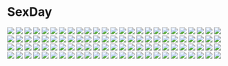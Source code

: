 # SexDay
![](https://konachan.com/jpeg/71407e345e0dbc3f773aff1d3e329bcf/Konachan.com%20-%2025275%20close%20green_eyes%20haruno_sakura%20naruto%20pink_hair.jpg)
![](https://konachan.com/image/df1447487da273feb905ee111ad944e4/Konachan.com%20-%20245232%202girls%20braids%20brown_eyes%20brown_hair%20dress%20green_eyes%20morifumi%20original%20short_hair.jpg)
![](https://konachan.com/image/cb8b71fb6c7bdcff3f8d93cb4213f24d/Konachan.com%20-%20116180%20animal_ears%20brown_hair%20car%20foxgirl%20game_cg%20long_hair%20male%20miyama_kon%20otomimi_infinity%20sagawa_yamato%20tail%20yasaka_minato.jpg)
![](https://konachan.com/image/2376afa0e37bf41c3fb6c8ea2e731e5b/Konachan.com%20-%2055296%20bikini%20blue_eyes%20blush%20breasts%20cleavage%20green_hair%20group%20hat%20mintao%20pink_eyes%20pink_hair%20red_hair%20short_hair%20swimsuit%20topless%20twintails%20water.jpg)
![](https://konachan.com/image/56564ccd9fa7a97f0d4af5e2edfc1824/Konachan.com%20-%2099116%20akatsuki_no_goei%20close%20game_cg%20nikaidoh_aya%20red_hair%20school_uniform%20syangrila%20tomose_shunsaku.jpg)
![](https://konachan.com/image/8faccf6c55c9fbcdbc734a4930e869ef/Konachan.com%20-%2097909%20eucliwood_hellscythe%20kore_wa_zombie_desu_ka%3F%20maelstrom%20megami%20panties%20scan%20school_uniform%20striped_panties%20tagashira_shinobu%20underwear.jpg)
![](https://konachan.com/image/dd17faff3cfa10450da7576d5d7b89ea/Konachan.com%20-%20157595%20blonde_hair%20elbow_gloves%20flandre_scarlet%20gloves%20hong_meiling%20izayoi_sakuya%20maid%20red_eyes%20remilia_scarlet%20touhou%20vampire%20yoshino_ryou.jpg)
![](https://konachan.com/jpeg/56ffc8e2f90f64b3a34f2de74ad56754/Konachan.com%20-%2026037%20aida_kaori%20azumanga_daioh%20blush%20mihama_chiyo%20sakaki%20vector.jpg)
![](https://konachan.com/image/5926cb6270267aabb7ff156a94c99ee4/Konachan.com%20-%20267523%20blush%20braids%20dress%20gloves%20group%20hat%20headband%20kneehighs%20long_hair%20original%20pink_hair%20police%20ponytail%20skirt%20sport%20stockings%20tennis%20underboob%20v-mag%20white.jpg)
![](https://konachan.com/jpeg/fe3156f57f0af9ac847f02f5a3affd1f/Konachan.com%20-%20219997%20breast_hold%20breasts%20chloe_audiard%20fingering%20game_cg%20kokusan_moyashi%20masturbation%20nipples%20no_bra%20panties%20tou_no_shita_no_exercitus%20underwear.jpg)
![](https://konachan.com/image/f7a42048223f4da2a21f13ea8513ed31/Konachan.com%20-%2082254%20blazblue%20blonde_hair%20garter_belt%20jpeg_artifacts%20long_hair%20rachel_alucard%20red_eyes%20ribbons%20twintails.jpg)
![](https://konachan.com/jpeg/0f776812726395766a85027380f4cade/Konachan.com%20-%20165575%20ai_%28aria%29%20animal%20aria%20bird%20blue_eyes%20blue_hair%20blush%20brown_eyes%20brown_hair%20dark_skin%20dress%20flowers%20green_eyes%20green_hair%20hat%20nigiriushi%20pink_hair.jpg)
![](https://konachan.com/image/4cf6ec8b18fd0ac2a589c0a91ee79f8a/Konachan.com%20-%2025139%20beach%20bikini%20bleach%20breasts%20cleavage%20dark_skin%20food%20fruit%20group%20inoue_orihime%20ise_nanao%20kotetsu_isane%20soifon%20summer%20swimsuit%20tattoo%20water%20watermelon.jpg)
![](https://konachan.com/image/82e3ab82bc0f238ab3f3226e7f3c86ae/Konachan.com%20-%20154905%20blonde_hair%20dress%20flowers%20fukunaga_kazuhiro%20jpeg_artifacts%20long_hair%20purple_eyes%20touhou%20yakumo_yukari.jpg)
![](https://konachan.com/image/f6c21149e6ae4f235c5157e13a0d2598/Konachan.com%20-%2014700%20neon_genesis_evangelion%20white.jpg)
![](https://konachan.com/jpeg/a37e8b311d61feb1932a1d48a239bfcf/Konachan.com%20-%20241447%20aqua_eyes%20blonde_hair%20boots%20brown_hair%20clouds%20gloves%20group%20kantoku%20male%20military%20scan%20short_hair%20sky%20tanya_degurechaff%20uniform%20youjo_senki.jpg)
![](https://konachan.com/image/f432458c5afa76d04cc7ae855b77edd7/Konachan.com%20-%20226686%20aliasing%20brown_hair%20chinese_clothes%20fan%20food%20green_eyes%20headdress%20kurosawa_ruby%20red_hair%20short_hair%20twintails%20umbrella%20xiaosan_ye%20yellow_eyes.jpg)
![](https://konachan.com/image/ceccba039b3dad0efb7fcc24b6239099/Konachan.com%20-%20299880%20aliasing%20ash_arms%20bow%20cameltoe%20drink%20flat_chest%20food%20garter_belt%20gray_hair%20headband%20ice_cream%20loli%20shunmin_ibiki%20snow%20stockings%20twintails.jpg)
![](https://konachan.com/jpeg/74980b7742d3f0883345956a7c2b1b65/Konachan.com%20-%20143052%20acchi_kocchi%20animal_ears%20bell%20black%20catgirl%20hoodie%20miniwa_tsumiki%20purple_eyes%20purple_hair%20vector.jpg)
![](https://konachan.com/image/bb3e5220c14080669ba2cd25c926bd03/Konachan.com%20-%2015247%20cowboy_bebop%20edward_wong_hau_pepelu_tivrusky_iv%20faye_valentine%20jet_black%20male%20monochrome%20spike_spiegel.jpg)
![](https://konachan.com/image/18c916700f7a745c34b0b410e7ae6fc6/Konachan.com%20-%20233828%20black_eyes%20black_hair%20brown_eyes%20brown_hair%20japanese_clothes%20kimono%20long_hair%20male%20mitsuishi_itoshi%20original%20short_hair%20tears.jpg)
![](https://konachan.com/jpeg/5fb6806f15e460773a7bcd2d9b643be9/Konachan.com%20-%2090534%20aliasing%20animal_ears%20collar%20flowers%20food%20foxgirl%20japanese_clothes%20original%20poco%20red_eyes%20tail%20third-party_edit%20white_hair.jpg)
![](https://konachan.com/jpeg/3f63d5b5486339d214050d9d5a79dd41/Konachan.com%20-%20229562%20animal_ears%20blue_hair%20boots%20chain%20ferri_%28granblue_fantasy%29%20gloves%20granblue_fantasy%20long_hair%20mku%20no_bra%20rope%20sideboob%20thighhighs%20weapon%20yellow_eyes.jpg)
![](https://konachan.com/image/ba67ea9760f6bdf3af587cba8df22d7f/Konachan.com%20-%20135680%20breasts%20censored%20cum%20gray_hair%20idolmaster%20kanzaki_ranko%20namago%20nipples%20no_bra%20nopan%20pussy%20red_eyes%20spread_pussy%20tagme%20thighhighs.jpg)
![](https://konachan.com/jpeg/0743a99841056235d0ae80c0f62b4ee9/Konachan.com%20-%20168619%20bed%20blush%20breasts%20censored%20cum%20eyepatch%20game_cg%20long_hair%20miyasu_sanae%20nipples%20nude%20oosaki_shinya%20penis%20pussy%20sex%20spread_legs%20wet%20yellow_eyes.jpg)
![](https://konachan.com/image/a8a110f8ec4b62c02eae58eb2e356dc0/Konachan.com%20-%2060729%20as109%20hatsune_miku%20vocaloid.jpg)
![](https://konachan.com/jpeg/2f69ac79f553c5e79ef251ed8ad53696/Konachan.com%20-%20202330%20apron%20blonde_hair%20blue_eyes%20breasts%20cleavage%20erect_nipples%20ikkitousen%20long_hair%20naked_apron%20sonsaku_hakufu%20third-party_edit%20white.jpg)
![](https://konachan.com/jpeg/5aacc3966a6e98fe7c6f32d3b5e8a543/Konachan.com%20-%20123621%20bicolored_eyes%20blonde_hair%20boku_wa_tomodachi_ga_sukunai%20glasses%20hasegawa_kobato%20shiguma_rika%20shikinyan%20takayama_maria%20twintails%20white.jpg)
![](https://konachan.com/jpeg/dd92b2b9c9e7179fcbe9de8c58a69df5/Konachan.com%20-%20216433%20animal%20bat%20blood%20blue_hair%20dress%20fang%20homo_1121%20red_eyes%20remilia_scarlet%20short_hair%20summer_dress%20third-party_edit%20touhou%20vampire%20white.jpg)
![](https://konachan.com/image/a8399fba04ab3db1a71a73f581c9f0c1/Konachan.com%20-%20288224%20akchu%20bed%20bikini%20blush%20breasts%20cameltoe%20choker%20erect_nipples%20gray_hair%20long_hair%20navel%20original%20pussy%20red_eyes%20see_through%20swimsuit%20thighhighs.jpg)
![](https://konachan.com/jpeg/17539d3da32df18cf0c9d33f2904b13e/Konachan.com%20-%20197445%20blue_eyes%20breasts%20dressing%20game_cg%20headband%20kobuichi%20long_hair%20navel%20open_shirt%20panties%20sanoba_witch%20shiiba_tsumugi%20underwear%20yuzusoft.jpg)
![](https://konachan.com/image/bd8b7d7955c10742b7a95241f7cc89f4/Konachan.com%20-%20273322%20aqua_eyes%20ass%20blush%20brown_hair%20long_hair%20original%20school_swimsuit%20spread_legs%20swimsuit%20tagme_%28artist%29%20tears%20twintails%20wet.jpg)
![](https://konachan.com/image/82a06287377b81f8e532b0adb8acb5e8/Konachan.com%20-%20184245%20anthropomorphism%20kantai_collection%20long_hair%20navel%20nye%20red_eyes%20southern_ocean_war_hime%20topless%20twintails%20white_hair.jpg)
![](https://konachan.com/jpeg/e6dc9c2c0d0b8b22c85a3701bd25bc52/Konachan.com%20-%20149150%20black_hair%20chuning_lover%20game_cg%20koso%20kurosu_kanade%20sugar_house.jpg)
![](https://konachan.com/jpeg/179b49271073ddad00bc1e0828c64559/Konachan.com%20-%20301959%20animal_ears%20ass%20bell%20breasts%20brown_eyes%20brown_hair%20catgirl%20cleavage%20fang%20heart%20karory%20long_hair%20original%20ribbons%20scan%20tail%20thighhighs.jpg)
![](https://konachan.com/image/5d89b6dc6589f55e015e7bad8dc09403/Konachan.com%20-%20231183%20armor%20blonde_hair%20boots%20braids%20breasts%20cleavage%20fate_extra%20fate_grand_order%20fate_%28series%29%20green_eyes%20mahousho%20panties%20sword%20underwear%20upskirt%20weapon.jpg)
![](https://konachan.com/jpeg/ce3d481dec8cca1835d74372fa979df7/Konachan.com%20-%2074980%20close%20todoroki_yachiyo%20working%21%21.jpg)
![](https://konachan.com/image/ce1b5ca4808c0c9d966de933f2514a10/Konachan.com%20-%2014517%20red_ninja%20white.jpg)
![](https://konachan.com/jpeg/2d615091b04ed4f62a3ee15f489ea405/Konachan.com%20-%20253128%202girls%2054hao%20braids%20dress%20hinata_%2854hao%29%20loli%20long_hair%20original%20purple_eyes%20purple_hair%20tree%20tsukikage_%2854hao%29%20twins%20twintails%20white_hair.jpg)
![](https://konachan.com/jpeg/dc834096f28687ad7268f44c4cb90a00/Konachan.com%20-%20295449%20black_hair%20building%20city%20clouds%20mocha_%28cotton%29%20original%20scenic%20school_uniform%20short_hair%20signed%20sky%20stars%20sunset.jpg)
![](https://konachan.com/image/5c2881b073b9ecb88af2487dc19efa0e/Konachan.com%20-%206256%20bandage%20blood%20shakugan_no_shana%20shana%20sword%20weapon.jpg)
![](https://konachan.com/jpeg/9aafd21b0356689d7e5a588a7aa532d6/Konachan.com%20-%20178679%20blue_eyes%20bra%20game_cg%20glace%20ichinose_himeno%20koishiki_manual%20long_hair%20navel%20orange_hair%20saeki_nao%20skirt%20underwear.jpg)
![](https://konachan.com/image/04b11676f69c5017118068d2b9d1fd6d/Konachan.com%20-%2075902%20blue_hair%20hatsune_miku%20nude%20tears%20twintails%20vocaloid.jpg)
![](https://konachan.com/image/3462b51cd9f0e4af5e377f635dc925df/Konachan.com%20-%2034879%20artoria_pendragon_%28all%29%20fate_%28series%29%20fate_stay_night%20saber.jpg)
![](https://konachan.com/image/93ab80e93608ab2634d61d58c8bab5d1/Konachan.com%20-%20164804%20blue_eyes%20blue_hair%20breasts%20cleavage%20dress%20original%20pandaraion_%28kanikani2950%29%20panties%20thighhighs%20underwear.jpg)
![](https://konachan.com/image/5ef75b47f9b8d43e11a30d3c72b0b1cc/Konachan.com%20-%20142226%20carol%20chuuou_higashiguchi%20guilty_crown%20guilty_crown_lost_christmas%20scrooge.jpg)
![](https://konachan.com/image/dad44dd82005477029ab630080807626/Konachan.com%20-%2014695%20neon_genesis_evangelion.jpg)
![](https://konachan.com/jpeg/08488e27fa1b1d34a6f4ed54966c2d62/Konachan.com%20-%20155295%202girls%20ass%20blush%20breast_grab%20breasts%20censored%20game_cg%20grass%20moon%20nakamura_mako%20night%20nipples%20nude%20pussy%20red_hair%20tel-o%20wet%20yatagarasu%20yuri.jpg)
![](https://konachan.com/jpeg/19b3e42f479f2cde7c4c446e5afe11db/Konachan.com%20-%20231294%20animal_ears%20bell%20bicolored_eyes%20blonde_hair%20breasts%20catgirl%20cat_smile%20cleavage%20coconut_%28sayori%29%20long_hair%20maid%20nekopara%20neko_works%20sayori%20scan.jpg)
![](https://konachan.com/image/4974f388f75acd2261da0605c25a64fb/Konachan.com%20-%20284158%202girls%20blue_eyes%20blush%20breasts%20brown_hair%20glasses%20gray%20idolmaster%20merukyara%20miura_azusa%20navel%20panties%20red_eyes%20short_hair%20signed%20underwear%20yuri.jpg)
![](https://konachan.com/jpeg/926fceda25e6d8d1b9090cb4aeecb981/Konachan.com%20-%20146161%20breasts%20cleavage%20game_cg%20g_yuusuke%20kajiri_kamui_kagura%20long_hair%20monochrome%20necklace.jpg)
![](https://konachan.com/image/8d5aaddfeb27a845bbf13614d7b017ca/Konachan.com%20-%2073691%20hatsune_miku%20twintails%20vocaloid.jpg)
![](https://konachan.com/image/dde71d9bf9a3144ebf1373fafbda172b/Konachan.com%20-%20273555%20aqua_eyes%20artoria_pendragon_%28all%29%20blonde_hair%20breast_hold%20breasts%20cenangam%20cleavage%20fan%20fate_grand_order%20fate_%28series%29%20flowers%20gloves%20long_hair.jpg)
![](https://konachan.com/jpeg/cf17dccc3dd4852a7b38fe868fdd6e93/Konachan.com%20-%20295495%20aoandon%20aqua_eyes%20atobesakunolove%20breasts%20butterfly%20cherry_blossoms%20choker%20cleavage%20flowers%20green_hair%20hat%20long_hair%20onmyouji%20watermark%20zettai_ryouiki.jpg)
![](https://konachan.com/jpeg/932b9c92e37d798ff4253d4422bd1e7c/Konachan.com%20-%20160845%20blue_eyes%20front_wing%20fumio%20grisaia_no_kajitsu%20grisaia_no_rakuen%20long_hair%20panties%20red_hair%20school_uniform%20suou_amane%20underwear%20white.jpg)
![](https://konachan.com/jpeg/aca46187b17dcebba7d3728d900441da/Konachan.com%20-%20301574%20akusema%20aliasing%20anthropomorphism%20azur_lane%20blonde_hair%20building%20cherry_blossoms%20flowers%20japanese_clothes%20long_hair%20ponytail%20red_eyes%20thighhighs%20water.jpg)
![](https://konachan.com/image/67d38668547fe3cf4c26d54e8ffdac9d/Konachan.com%20-%2045169%20ass%20louise_fran%C3%A7oise_le_blanc_de_la_valli%C3%A8re%20panties%20skirt%20underwear%20upskirt%20zero_no_tsukaima.jpg)
![](https://konachan.com/jpeg/c95a53211d97e1fe53982d7bf24c84cb/Konachan.com%20-%20167967%20anus%20ass%20blush%20censored%20game_cg%20hoshi_no_ne_sanctuary%20katsuragi_ria%20marmalade%20naruse_hirofumi%20purple_eyes%20pussy%20pussy_juice%20red_hair%20spread_legs%20wet.jpg)
![](https://konachan.com/jpeg/c605b1cb4b807dda245d16d6ff3d8fc2/Konachan.com%20-%20180270%20blue_hair%20boots%20bow%20clouds%20dress%20food%20fruit%20hat%20hinanawi_tenshi%20koga_rejini%20long_hair%20pink_eyes%20touhou.jpg)
![](https://konachan.com/image/a770df33115a3dcab467c87cee7e6b80/Konachan.com%20-%2023371%20air%20kamio_misuzu%20kirishima_kano%20tohno_minagi.jpg)
![](https://konachan.com/image/2472c4a4554f8553936a2018fb76b23d/Konachan.com%20-%2036809%20shina_dark%20tagme%20yuri.jpg)
![](https://konachan.com/image/d826b77af24cde2689b5f2e296559f71/Konachan.com%20-%20283677%20akchu%20bike_shorts%20breasts%20cameltoe%20censored%20idolmaster%20navel%20nipples%20no_bra%20pink_eyes%20pink_hair%20shirt_lift%20short_hair%20shorts%20skintight%20spread_legs.jpg)
![](https://konachan.com/image/06803c113e9c5fa3052a35b87e2850dc/Konachan.com%20-%2089012%20group%20gumi%20happy_synthesizer_%28vocaloid%29%20hatsune_miku%20kagamine_len%20kagamine_rin%20kaito%20kamui_gakupo%20male%20megurine_luka%20meiko%20vocaloid.jpg)
![](https://konachan.com/jpeg/e4959015ed6b93ece4ded7cafb25a731/Konachan.com%20-%20252761%20anthropomorphism%20armor%20black_hair%20bondage%20gloves%20jack_dempa%20kantai_collection%20long_hair%20male%20shackles%20thighhighs%20twintails%20uniform%20white_hair.jpg)
![](https://konachan.com/image/f50ded3c1bcee011753547ec3c5bdb5e/Konachan.com%20-%20168910%20book%20brown_eyes%20brown_hair%20kneehighs%20noruminn%20original%20school_uniform%20skirt.jpg)
![](https://konachan.com/jpeg/4c33df8e1ac3fc101263067edc5b93d9/Konachan.com%20-%2021795%20ichijou%20katagiri_himeko%20momose_kurumi%20pani_poni_dash%20rebecca_miyamoto%20suzuki_sayaka%20tachibana_rei%20uehara_miyako.jpg)
![](https://konachan.com/image/97f75d509e56ecbbd8b0ef616b405cba/Konachan.com%20-%20146439%20aqua_hair%20breasts%20cleavage%20erect_nipples%20garter_belt%20hinanawi_tenshi%20hong_%28white_spider%29%20long_hair%20red_eyes%20stockings%20thighhighs%20touhou.jpg)
![](https://konachan.com/jpeg/42afdf9f49cce4995bc81343ce9a5b52/Konachan.com%20-%20103381%20dress%20fang%20flandre_scarlet%20garter_belt%20komeiji_koishi%20komeiji_satori%20minamura_halki%20red_eyes%20remilia_scarlet%20thighhighs%20touhou%20vampire%20white.jpg)
![](https://konachan.com/jpeg/a72ef7df7f7f3fa46dd89bc28cc67f7c/Konachan.com%20-%20187493%20blush%20bra%20breasts%20brown_hair%20cleavage%20hinata_nao%20ichinose_yui%20love_sweets%20navel%20open_shirt%20panties%20scan%20tagme%20underwear.jpg)
![](https://konachan.com/jpeg/f01ff42ac5e6f8a97713a39c031217d6/Konachan.com%20-%20181106%202girls%20bow%20brown_hair%20dress%20edoya_pochi%20long_hair%20original%20tears%20white.jpg)
![](https://konachan.com/image/8f16733405ea7674ce924b563e30901a/Konachan.com%20-%2022834%20soul_link.jpg)
![](https://konachan.com/jpeg/ba7911e6c639b40d9bd474954fa59b15/Konachan.com%20-%20215985%20ass%20black_hair%20blue_eyes%20breasts%20gradient%20jpeg_artifacts%20long_hair%20marina_ismail%20mobile_suit_gundam%20nipples%20pussy%20sideboob%20tadano_akira%20uncensored.jpg)
![](https://konachan.com/image/02fa30eeeeef27e2dce4365151d6ddb7/Konachan.com%20-%2026787%20suzumiya_haruhi_no_yuutsu%20tsuruya.jpg)
![](https://konachan.com/image/1ebb594906119aa4aea2bd3cea23bbba/Konachan.com%20-%2081431%20dress%20original%20petals%20white_hair%20yume_koreshiki.jpg)
![](https://konachan.com/jpeg/150ee0d416c9a7a9faf1e9d4ab32cc07/Konachan.com%20-%20107407%20alma%20animal%20blue_hair%20cube_%28artist%29%20game_cg%20grass%20hase_nanami%20kimi_to_boku_to_eden_no_ringo%20school_uniform%20wink.jpg)
![](https://konachan.com/image/2166e29ba0826bb3ba6227441b314c4b/Konachan.com%20-%2061154%20kobuichi%20school_uniform%20white%20zoom_layer.jpg)
![](https://konachan.com/image/cae24d930c107a915bd418c718d09f46/Konachan.com%20-%2025104%20itou_noiji%20suzumiya_haruhi%20suzumiya_haruhi_no_yuutsu.jpeg)
![](https://konachan.com/image/edc98b1401d91d1694f5dc04ef0075d4/Konachan.com%20-%2083848%20gumi%20vocaloid.jpg)
![](https://konachan.com/jpeg/3b866b5f3d2f7c4993ae03e0f03959d8/Konachan.com%20-%2066996%20air%20japanese_clothes%20kanna%20kannabi_no_mikoto%20moon%20wings.jpg)
![](https://konachan.com/jpeg/29954e70e033ef1382fae75d8feb876c/Konachan.com%20-%20261905%20fate_grand_order%20fate_%28series%29%20jeanne_d%27arc_alter%20jeanne_d%27arc_%28fate%29%20pixiescout.jpg)
![](https://konachan.com/image/07747e1abe35ea65906cb6e4c993fc94/Konachan.com%20-%2032303%20arcueid_brunestud%20shingetsutan_tsukihime%20tohno_shiki.jpg)
![](https://konachan.com/jpeg/8bc41c60b7cc9a76e2a5bb29abab6926/Konachan.com%20-%20182851%20black_hair%20book%20bow%20game_cg%20kizuki_erika%20long_hair%20natsu_koi_high_pressure%20purple_eyes%20school_uniform%20setozaki_yuma%20smile%20thighhighs.jpg)
![](https://konachan.com/image/4fd444bc72178254392191ccb491bb22/Konachan.com%20-%20166160%20animal%20barefoot%20computer%20dog%20drink%20food%20fruit%20game_console%20glasses%20group%20jinnouchi_kana%20jinnouchi_mao%20loli%20male%20plasm%20sleeping%20summer_wars%20watermelon.jpg)
![](https://konachan.com/jpeg/b24f037891579a2adbc2029c9fe25179/Konachan.com%20-%20155546%20breasts%20bubbles%20cleavage%20fairy_tail%20juvia_loxar%20purple_eyes%20purple_hair%20swimsuit%20tattoo%20underwater%20water%20watermark.jpg)
![](https://konachan.com/image/779cacb71bacabf56d2d3a656d4cf745/Konachan.com%20-%2040887%20apple%20candy%20food%20fruit%20japanese_clothes%20kimono%20little_busters%21%20na-ga%20tokido_saya.jpg)
![](https://konachan.com/image/6d8f3c7126a2775b5748e9e9707bb117/Konachan.com%20-%20278708%20anthropomorphism%20aqua_eyes%20azur_lane%20dress%20illustrious_%28azur_lane%29%20long_hair%20panties%20surota%20underwear%20water%20white_hair.jpg)
![](https://konachan.com/image/52f571a6e2261b285f53dde0ab00698b/Konachan.com%20-%20137810%20asaba_naoyuki%20brown_eyes%20brown_hair%20iriya_kana%20iriya_no_sora_ufo_no_natsu%20jpeg_artifacts%20komatsu_eiji%20purple_hair%20third-party_edit.jpg)
![](https://konachan.com/image/d655858fbca6217ba892c4782e5daa62/Konachan.com%20-%2051645%20arsene_lupin_iii%20ishikawa_goemon_xiii%20jigen_daisuke%20lupin_iii%20mine_fujiko%20zz.jpg)
![](https://konachan.com/image/2a0d8a0883b97083784719e37637a085/Konachan.com%20-%2091696%20aka_%28shoumae%29%20animal%20bath%20blonde_hair%20blue_eyes%20breasts%20cat%20flowers%20nipples%20nude%20original%20petals%20wet.jpg)
![](https://konachan.com/image/e41165db7f64f6f6a299826ea34f55f7/Konachan.com%20-%2070483%20school_uniform%20suzumiya_haruhi%20suzumiya_haruhi_no_yuutsu.jpg)
![](https://konachan.com/image/5b31bd9af93cdafcc23f3b4ad1b70e19/Konachan.com%20-%2039026%20dress%20hatsune_miku%20petals%20summer_dress%20twintails%20vocaloid%20water%20white_hair.jpg)
![](https://konachan.com/image/575ac10830699a94da92110fe2674fc9/Konachan.com%20-%2050475%20all_male%20franken_stein%20glasses%20male%20soul_eater.jpg)
![](https://konachan.com/image/022859ade985dac20d0ca8030e3a3b0a/Konachan.com%20-%20161119%20cameltoe%20dress%20erect_nipples%20hazakura_sairento%20panties%20pink_hair%20tagme%20thighhighs%20underwear.jpg)
![](https://konachan.com/image/720ad4efdd85b68d8088a13e6efd9a75/Konachan.com%20-%20163552%20akemi_homura%20drums%20guitar%20instrument%20kaname_madoka%20microphone%20miki_sayaka%20piano%20sakura_kyouko%20shingyouji_tatsuya%20tomoe_mami.jpg)
![](https://konachan.com/image/2c5909335f8720a7f8f19013fd61bd0d/Konachan.com%20-%20116540%20candy%20dress%20green_eyes%20green_hair%20kanaria%20lollipop%20mtyy%20rozen_maiden.jpg)
![](https://konachan.com/jpeg/be58292597a25224ef32e32f35fbb9b9/Konachan.com%20-%20290116%20anus%20breasts%20cropped%20idolmaster%20lambda%20nipples%20nude%20pink_eyes%20pink_hair%20pussy%20short_hair%20spread_legs%20tears%20thighhighs%20uncensored%20yumemi_riamu.jpg)
![](https://konachan.com/image/ba248c746585363d66170cd06d93242a/Konachan.com%20-%20179326%20all_male%20animal_ears%20male%20original%20pixiv_fantasia%20rokuro_%28ryvius%29%20staff.jpg)
![](https://konachan.com/image/3a0f64fa08328532e253886e99d68707/Konachan.com%20-%20119657%20breasts%20cleavage%20dress%20garter%20gray_hair%20korie_riko%20long_hair%20original%20staff%20twintails.jpg)
![](https://konachan.com/image/1c95bfae9bf8cdda76210ab657bd0b7e/Konachan.com%20-%20247089%20animal_ears%20anthropomorphism%20ass%20blonde_hair%20blush%20bodysuit%20bow%20catgirl%20garter%20girls_frontline%20green_eyes%20headphones%20long_hair%20luse_maonang%20socks%20tail.jpg)
![](https://konachan.com/image/ac8a689a123860ecbfd78cb944987f41/Konachan.com%20-%20112512%20axl%20charlotte_tiger%20game_cg%20itoshii_kanojo_no_mamorikata%20senomoto_hisashi.jpg)
